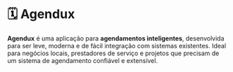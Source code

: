 # 🗓️ Agendux

**Agendux** é uma aplicação para **agendamentos inteligentes**, desenvolvida para ser leve, moderna e de fácil integração com sistemas existentes. Ideal para negócios locais, prestadores de serviço e projetos que precisam de um sistema de agendamento confiável e extensível.
